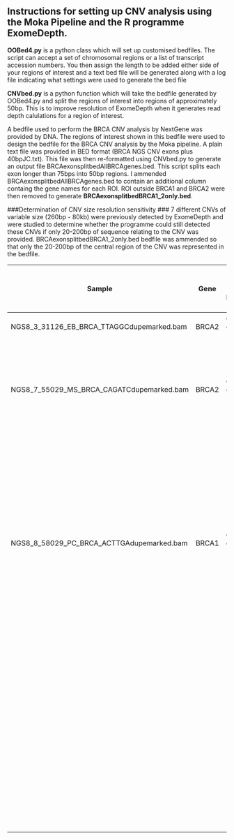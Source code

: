 ﻿## Instructions for setting up CNV analysis using the Moka Pipeline and the R programme ExomeDepth. ##

__OOBed4.py__ is a python class which will set up customised bedfiles. The script can accept a set of chromosomal regions or a list of transcript accession numbers. You then assign the length to be added either side of your regions of interest and a text bed file will be generated along with a log file indicating what settings were used to generate the bed file

__CNVbed.py__ is a python function which will take the bedfile generated by OOBed4.py and split the regions of interest into regions of approximately 50bp. This is to improve resolution of ExomeDepth when it generates read depth calulations for a region of interest. 

A bedfile used to perform the BRCA CNV analysis by NextGene was provided by DNA. The regions of interest shown in this bedfile were used to design the bedfile for the BRCA CNV analysis by the Moka pipeline.
A plain text file was provided in BED format (BRCA NGS CNV exons plus 40bpJC.txt). This file was then re-formatted using CNVbed.py to generate an output file BRCAexonsplitbedAllBRCAgenes.bed. This script splits each exon longer than 75bps into 50bp regions. I ammended BRCAexonsplitbedAllBRCAgenes.bed to contain an additional column containg the gene names for each ROI. ROI outside BRCA1 and BRCA2 were then removed to generate __BRCAexonsplitbedBRCA1_2only.bed__.

###Determination of CNV size resolution sensitivity ###
7 different CNVs of variable size (260bp - 80kb) were previously detected by ExomeDepth and were studied to determine whether the programme could still detected these CNVs if only 20-200bp of sequence relating to the CNV was provided. BRCAexonsplitbedBRCA1_2only.bed bedfile was ammended so that only the 20-200bp of the central region of the CNV was represented in the bedfile. 

| Sample                                    | Gene  | CNV called by Exome Depth | Original CNV size | Chr | Start    | Stop     | Exon start | Exon Stop | Size of Exon |   |   |
|-------------------------------------------|-------|---------------------------|-------------------|-----|----------|----------|------------|-----------|--------------|---|---|
| NGS8_3_31126_EB_BRCA_TTAGGCdupemarked.bam | BRCA2 | del exons 22-25           | 3554              | 13  | 32950768 | 32954322 | 32950767   | 32950968  | 201          |   |   |
|                                           |       |                           |                   |     |          |          | 32953414   | 32953692  | 278          |   |   |
|                                           |       |                           |                   |     |          |          | 32953847   | 32954090  | 243          |   |   |
|                                           |       |                           |                   |     |          |          | 32954104   | 32954322  | 218          |   |   |
| NGS8_7_55029_MS_BRCA_CAGATCdupemarked.bam | BRCA2 | del exons 1-12            | 25271             | 13  | 32889578 | 32914849 | 32889577   | 32889844  | 267          |   |   |
|                                           |       |                           |                   |     |          |          | 32890519   | 32890637  | 118          |   |   |
|                                           |       |                           |                   |     |          |          | 32890558   | 32890704  | 146          |   |   |
|                                           |       |                           |                   |     |          |          | 32893174   | 32893502  | 328          |   |   |
|                                           |       |                           |                   |     |          |          | 32899173   | 32899361  | 188          |   |   |
|                                           |       |                           |                   |     |          |          | 32900198   | 32900327  | 129          |   |   |
|                                           |       |                           |                   |     |          |          | 32900339   | 32900459  | 120          |   |   |
|                                           |       |                           |                   |     |          |          | 32900596   | 32900790  | 194          |   |   |
|                                           |       |                           |                   |     |          |          | 32903540   | 32903669  | 129          |   |   |
|                                           |       |                           |                   |     |          |          | 32905016   | 32905207  | 191          |   |   |
|                                           |       |                           |                   |     |          |          | 32906369   | 32907564  | 1195         |   |   |
|                                           |       |                           |                   |     |          |          | 32910362   | 32915373  | 5011         |   |   |
| NGS8_8_58029_PC_BRCA_ACTTGAdupemarked.bam | BRCA1 | del exons 2-25            | 79909             | 17  | 41196273 | 41276182 | 41276074   | 41276182  | 108          |   |   |
|                                           |       |                           |                   |     |          |          | 41275994   | 41276163  | 169          |   |   |
|                                           |       |                           |                   |     |          |          | 41267703   | 41267846  | 143          |   |   |
|                                           |       |                           |                   |     |          |          | 41258433   | 41258600  | 167          |   |   |
|                                           |       |                           |                   |     |          |          | 41256845   | 41257023  | 178          |   |   |
|                                           |       |                           |                   |     |          |          | 41256099   | 41256328  | 229          |   |   |
|                                           |       |                           |                   |     |          |          | 41251752   | 41251947  | 195          |   |   |
|                                           |       |                           |                   |     |          |          | 41249221   | 41249356  | 135          |   |   |
|                                           |       |                           |                   |     |          |          | 41247823   | 41247989  | 166          |   |   |
|                                           |       |                           |                   |     |          |          | 41243412   | 41246927  | 3515         |   |   |
|                                           |       |                           |                   |     |          |          | 41242921   | 41243099  | 178          |   |   |
|                                           |       |                           |                   |     |          |          | 41234381   | 41234642  | 261          |   |   |
|                                           |       |                           |                   |     |          |          | 41228465   | 41228681  | 216          |   |   |
|                                           |       |                           |                   |     |          |          | 41226308   | 41226588  | 280          |   |   |
|                                           |       |                           |                   |     |          |          | 41222905   | 41223305  | 400          |   |   |
|                                           |       |                           |                   |     |          |          | 41219585   | 41219762  | 177          |   |   |
|                                           |       |                           |                   |     |          |          | 41215851   | 41216018  | 167          |   |   |
|                                           |       |                           |                   |     |          |          | 41215310   | 41215440  | 130          |   |   |
|                                           |       |                           |                   |     |          |          | 41209029   | 41209202  | 173          |   |   |
|                                           |       |                           |                   |     |          |          | 41203040   | 41203184  | 144          |   |   |
|                                           |       |                           |                   |     |          |          | 41201098   | 41201261  | 163          |   |   |
|                                           |       |                           |                   |     |          |          | 41199620   | 41199770  | 150          |   |   |
|                                           |       |                           |                   |     |          |          | 41197655   | 41197869  | 214          |   |   |
|                                           |       |                           |                   |     |          |          | 41196272   | 41197744  | 1472         |   |   |
|                                           |       |                           |                   |     |          |          |            |           |              |   |   |
|                                           |       |                           |                   |     |          |          |            |           |              |   |   |
|                                           |       |                           |                   |     |          |          |            |           |              |   |   |
|                                           |       |                           |                   |     |          |          |            |           |              |   |   |
|                                           |       |                           |                   |     |          |          |            |           |              |   |   |
